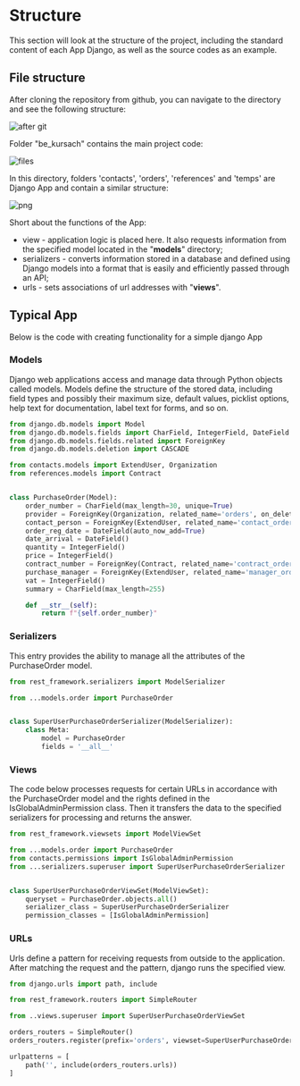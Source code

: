 # Structure

This section will look at the structure of the project, including the standard content of each App Django, as well as the source codes as an example.

## File structure

After cloning the repository from github, you can navigate to the directory and see the following structure:

![after git](../assets/git.png)

Folder "be_kursach" contains the main project code:

![files](../assets/files.png)

In this directory, folders 'contacts', 'orders', 'references' and 'temps' are Django App and contain a similar structure:

![png](../assets/app.png)

Short about the functions of the App:

- view - application logic is placed here. It also requests information from the specified model located in the "__models__" directory;
- serializers - converts information stored in a database and defined using Django models into a format that is easily and efficiently passed through an API;
- urls - sets associations of url addresses with "__views__".

## Typical App

Below is the code with creating functionality for a simple django App

### Models

Django web applications access and manage data through Python objects called models. Models define the structure of the stored data, including field types and possibly their maximum size, default values, picklist options, help text for documentation, label text for forms, and so on.

``` py linenums="1" title="order.py"
from django.db.models import Model
from django.db.models.fields import CharField, IntegerField, DateField
from django.db.models.fields.related import ForeignKey
from django.db.models.deletion import CASCADE

from contacts.models import ExtendUser, Organization
from references.models import Contract


class PurchaseOrder(Model):
    order_number = CharField(max_length=30, unique=True)
    provider = ForeignKey(Organization, related_name='orders', on_delete=CASCADE)
    contact_person = ForeignKey(ExtendUser, related_name='contact_orders', on_delete=CASCADE)
    order_reg_date = DateField(auto_now_add=True)
    date_arrival = DateField()
    quantity = IntegerField()
    price = IntegerField()
    contract_number = ForeignKey(Contract, related_name='contract_orders', on_delete=CASCADE)
    purchase_manager = ForeignKey(ExtendUser, related_name='manager_orders', on_delete=CASCADE)
    vat = IntegerField()
    summary = CharField(max_length=255)

    def __str__(self):
        return f"{self.order_number}"

```


### Serializers

This entry provides the ability to manage all the attributes of the PurchaseOrder model.

``` py linenums="1" title="order.py"
from rest_framework.serializers import ModelSerializer

from ...models.order import PurchaseOrder


class SuperUserPurchaseOrderSerializer(ModelSerializer):
    class Meta:
        model = PurchaseOrder
        fields = '__all__'
```


### Views

The code below processes requests for certain URLs in accordance with the PurchaseOrder model and the rights defined in the IsGlobalAdminPermission class. Then it transfers the data to the specified serializers for processing and returns the answer.

``` py linenums="1" title="order.py"
from rest_framework.viewsets import ModelViewSet

from ...models.order import PurchaseOrder
from contacts.permissions import IsGlobalAdminPermission
from ...serializers.superuser import SuperUserPurchaseOrderSerializer


class SuperUserPurchaseOrderViewSet(ModelViewSet):
    queryset = PurchaseOrder.objects.all()
    serializer_class = SuperUserPurchaseOrderSerializer
    permission_classes = [IsGlobalAdminPermission]
```

### URLs

Urls define a pattern for receiving requests from outside to the application. After matching the request and the pattern, django runs the specified view.

``` py linenums="1" title="superuser.py"
from django.urls import path, include

from rest_framework.routers import SimpleRouter

from ..views.superuser import SuperUserPurchaseOrderViewSet

orders_routers = SimpleRouter()
orders_routers.register(prefix='orders', viewset=SuperUserPurchaseOrderViewSet, basename='orders')

urlpatterns = [
    path('', include(orders_routers.urls))
]
```
